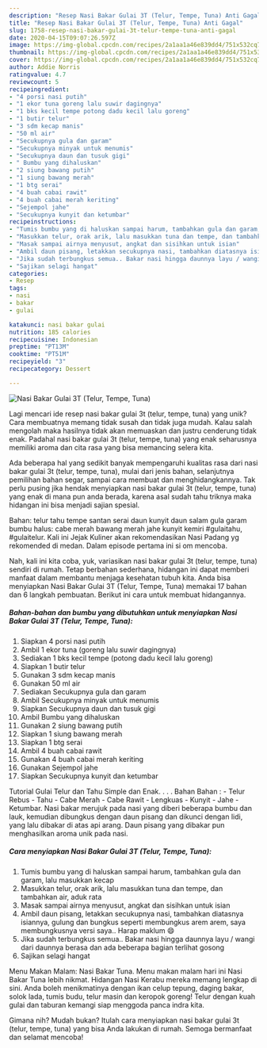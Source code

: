 ```yaml
---
description: "Resep Nasi Bakar Gulai 3T (Telur, Tempe, Tuna) Anti Gagal"
title: "Resep Nasi Bakar Gulai 3T (Telur, Tempe, Tuna) Anti Gagal"
slug: 1758-resep-nasi-bakar-gulai-3t-telur-tempe-tuna-anti-gagal
date: 2020-04-15T09:07:26.597Z
image: https://img-global.cpcdn.com/recipes/2a1aa1a46e839dd4/751x532cq70/nasi-bakar-gulai-3t-telur-tempe-tuna-foto-resep-utama.jpg
thumbnail: https://img-global.cpcdn.com/recipes/2a1aa1a46e839dd4/751x532cq70/nasi-bakar-gulai-3t-telur-tempe-tuna-foto-resep-utama.jpg
cover: https://img-global.cpcdn.com/recipes/2a1aa1a46e839dd4/751x532cq70/nasi-bakar-gulai-3t-telur-tempe-tuna-foto-resep-utama.jpg
author: Addie Norris
ratingvalue: 4.7
reviewcount: 5
recipeingredient:
- "4 porsi nasi putih"
- "1 ekor tuna goreng lalu suwir dagingnya"
- "1 bks kecil tempe potong dadu kecil lalu goreng"
- "1 butir telur"
- "3 sdm kecap manis"
- "50 ml air"
- "Secukupnya gula dan garam"
- "Secukupnya minyak untuk menumis"
- "Secukupnya daun dan tusuk gigi"
- " Bumbu yang dihaluskan"
- "2 siung bawang putih"
- "1 siung bawang merah"
- "1 btg serai"
- "4 buah cabai rawit"
- "4 buah cabai merah keriting"
- "Sejempol jahe"
- "Secukupnya kunyit dan ketumbar"
recipeinstructions:
- "Tumis bumbu yang di haluskan sampai harum, tambahkan gula dan garam, lalu masukkan kecap"
- "Masukkan telur, orak arik, lalu masukkan tuna dan tempe, dan tambahkan air, aduk rata"
- "Masak sampai airnya menyusut, angkat dan sisihkan untuk isian"
- "Ambil daun pisang, letakkan secukupnya nasi, tambahkan diatasnya isiannya, gulung dan bungkus seperti membungkus arem arem, saya membungkusnya versi saya.. Harap maklum 😄"
- "Jika sudah terbungkus semua.. Bakar nasi hingga daunnya layu / wangi dari daunnya berasa dan ada beberapa bagian terlihat gosong"
- "Sajikan selagi hangat"
categories:
- Resep
tags:
- nasi
- bakar
- gulai

katakunci: nasi bakar gulai 
nutrition: 185 calories
recipecuisine: Indonesian
preptime: "PT13M"
cooktime: "PT51M"
recipeyield: "3"
recipecategory: Dessert

---
```



![Nasi Bakar Gulai 3T (Telur, Tempe, Tuna)](https://img-global.cpcdn.com/recipes/2a1aa1a46e839dd4/751x532cq70/nasi-bakar-gulai-3t-telur-tempe-tuna-foto-resep-utama.jpg)

Lagi mencari ide resep nasi bakar gulai 3t (telur, tempe, tuna) yang unik? Cara membuatnya memang tidak susah dan tidak juga mudah. Kalau salah mengolah maka hasilnya tidak akan memuaskan dan justru cenderung tidak enak. Padahal nasi bakar gulai 3t (telur, tempe, tuna) yang enak seharusnya memiliki aroma dan cita rasa yang bisa memancing selera kita.

Ada beberapa hal yang sedikit banyak mempengaruhi kualitas rasa dari nasi bakar gulai 3t (telur, tempe, tuna), mulai dari jenis bahan, selanjutnya pemilihan bahan segar, sampai cara membuat dan menghidangkannya. Tak perlu pusing jika hendak menyiapkan nasi bakar gulai 3t (telur, tempe, tuna) yang enak di mana pun anda berada, karena asal sudah tahu triknya maka hidangan ini bisa menjadi sajian spesial.

Bahan: telur tahu tempe santan serai daun kunyit daun salam gula garam bumbu halus: cabe merah bawang merah jahe kunyit kemiri #gulaitahu, #gulaitelur. Kali ini Jejak Kuliner akan rekomendasikan Nasi Padang yg rekomended di medan. Dalam episode pertama ini si om mencoba.


Nah, kali ini kita coba, yuk, variasikan nasi bakar gulai 3t (telur, tempe, tuna) sendiri di rumah. Tetap berbahan sederhana, hidangan ini dapat memberi manfaat dalam membantu menjaga kesehatan tubuh kita. Anda bisa menyiapkan Nasi Bakar Gulai 3T (Telur, Tempe, Tuna) memakai 17 bahan dan 6 langkah pembuatan. Berikut ini cara untuk membuat hidangannya.

<!--inarticleads1-->

##### Bahan-bahan dan bumbu yang dibutuhkan untuk menyiapkan Nasi Bakar Gulai 3T (Telur, Tempe, Tuna):

1. Siapkan 4 porsi nasi putih
1. Ambil 1 ekor tuna (goreng lalu suwir dagingnya)
1. Sediakan 1 bks kecil tempe (potong dadu kecil lalu goreng)
1. Siapkan 1 butir telur
1. Gunakan 3 sdm kecap manis
1. Gunakan 50 ml air
1. Sediakan Secukupnya gula dan garam
1. Ambil Secukupnya minyak untuk menumis
1. Siapkan Secukupnya daun dan tusuk gigi
1. Ambil  Bumbu yang dihaluskan
1. Gunakan 2 siung bawang putih
1. Siapkan 1 siung bawang merah
1. Siapkan 1 btg serai
1. Ambil 4 buah cabai rawit
1. Gunakan 4 buah cabai merah keriting
1. Gunakan Sejempol jahe
1. Siapkan Secukupnya kunyit dan ketumbar


Tutorial Gulai Telur dan Tahu Simple dan Enak. . . . Bahan Bahan : - Telur Rebus - Tahu - Cabe Merah - Cabe Rawit - Lengkuas - Kunyit - Jahe - Ketumbar. Nasi bakar merujuk pada nasi yang diberi beberapa bumbu dan lauk, kemudian dibungkus dengan daun pisang dan dikunci dengan lidi, yang lalu dibakar di atas api arang. Daun pisang yang dibakar pun menghasilkan aroma unik pada nasi. 

<!--inarticleads2-->

##### Cara menyiapkan Nasi Bakar Gulai 3T (Telur, Tempe, Tuna):

1. Tumis bumbu yang di haluskan sampai harum, tambahkan gula dan garam, lalu masukkan kecap
1. Masukkan telur, orak arik, lalu masukkan tuna dan tempe, dan tambahkan air, aduk rata
1. Masak sampai airnya menyusut, angkat dan sisihkan untuk isian
1. Ambil daun pisang, letakkan secukupnya nasi, tambahkan diatasnya isiannya, gulung dan bungkus seperti membungkus arem arem, saya membungkusnya versi saya.. Harap maklum 😄
1. Jika sudah terbungkus semua.. Bakar nasi hingga daunnya layu / wangi dari daunnya berasa dan ada beberapa bagian terlihat gosong
1. Sajikan selagi hangat


Menu Makan Malam: Nasi Bakar Tuna. Menu makan malam hari ini Nasi Bakar Tuna lebih nikmat. Hidangan Nasi Kerabu mereka memang lengkap di sini. Anda boleh menikmatinya dengan ikan celup tepung, daging bakar, solok lada, tumis budu, telur masin dan keropok goreng! Telur dengan kuah gulai dan taburan kemangi siap menggoda panca indra kita. 

Gimana nih? Mudah bukan? Itulah cara menyiapkan nasi bakar gulai 3t (telur, tempe, tuna) yang bisa Anda lakukan di rumah. Semoga bermanfaat dan selamat mencoba!
